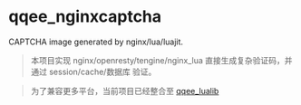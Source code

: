 # qqee_nginxcaptcha
CAPTCHA image generated by nginx/lua/luajit.

> 本项目实现 nginx/openresty/tengine/nginx_lua 直接生成复杂验证码，并通过 session/cache/数据库 验证。

> 为了兼容更多平台，当前项目已经整合至 [qqee_lualib](https://github.com/qqee/qqee_lualib) 

